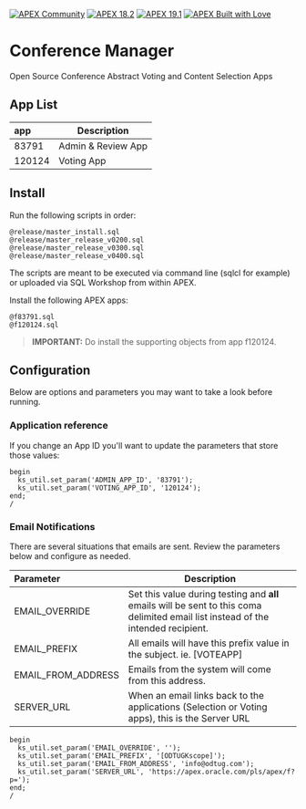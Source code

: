 [![APEX Community](https://cdn.rawgit.com/Dani3lSun/apex-github-badges/78c5adbe/badges/apex-community-badge.svg)](https://github.com/Dani3lSun/apex-github-badges) [![APEX 18.2](https://cdn.rawgit.com/Dani3lSun/apex-github-badges/2fee47b7/badges/apex-18_2-badge.svg)](https://github.com/Dani3lSun/apex-github-badges) [![APEX 19.1](https://cdn.rawgit.com/Dani3lSun/apex-github-badges/4e79ac25/badges/apex-19_1-badge.svg)](https://github.com/Dani3lSun/apex-github-badges) [![APEX Built with Love](https://cdn.rawgit.com/Dani3lSun/apex-github-badges/7919f913/badges/apex-love-badge.svg)](https://github.com/Dani3lSun/apex-github-badges)

# Conference Manager
Open Source Conference Abstract Voting and Content Selection Apps

## App List

| app | Description |
|:-|--|
| 83791 | Admin & Review App |
| 120124 | Voting App |

## Install

Run the following scripts in order:
```
@release/master_install.sql
@release/master_release_v0200.sql
@release/master_release_v0300.sql
@release/master_release_v0400.sql
```


The scripts are meant to be executed via command line (sqlcl for example) or uploaded via SQL Workshop from within APEX.

Install the following APEX apps:
```
@f83791.sql
@f120124.sql
```

> **IMPORTANT:** Do install the supporting objects from app f120124.


## Configuration

Below are options and parameters you may want to take a look before running.

### Application reference
If you change an App ID you'll want to update the parameters that store those values: 

```
begin
  ks_util.set_param('ADMIN_APP_ID', '83791');
  ks_util.set_param('VOTING_APP_ID', '120124');
end;
/
```

### Email Notifications

There are several situations that emails are sent. Review the parameters below and configure as needed.

| Parameter | Description |
|:-|--|
| EMAIL_OVERRIDE | Set this value during testing and **all** emails will be sent to this coma delimited email list instead of the intended recipient. |
| EMAIL_PREFIX | All emails will have this prefix value in the subject. ie. \[VOTEAPP\] |
| EMAIL_FROM_ADDRESS | Emails from the system will come from this address. |
| SERVER_URL | When an email links back to the applications (Selection or Voting apps), this is the Server URL |

```
begin
  ks_util.set_param('EMAIL_OVERRIDE', '');
  ks_util.set_param('EMAIL_PREFIX', '[ODTUGKscope]');
  ks_util.set_param('EMAIL_FROM_ADDRESS', 'info@odtug.com');
  ks_util.set_param('SERVER_URL', 'https://apex.oracle.com/pls/apex/f?p=');
end;
/
```

